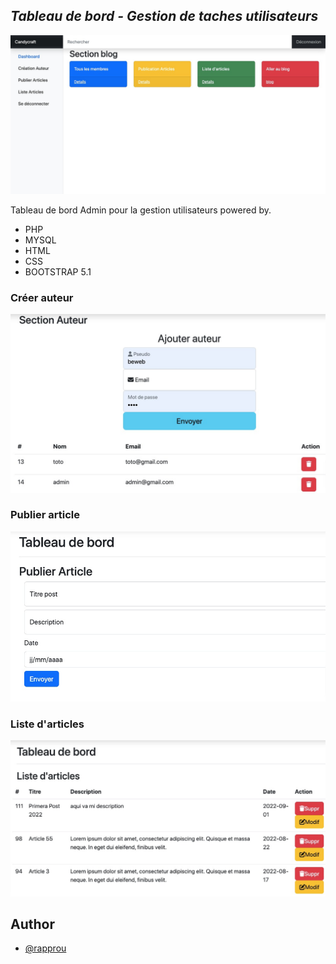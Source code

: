 ## _Tableau de bord - Gestion de taches utilisateurs_

![alt text](https://github.com/rapprou/dashboard_admin_blog/blob/main/img/dashboard.jpeg) 

Tableau de bord Admin pour la gestion utilisateurs powered by.

- PHP
- MYSQL
- HTML
- CSS
- BOOTSTRAP 5.1


### Créer auteur
![alt text](https://github.com/rapprou/dashboard_admin_blog/blob/main/img/fonc1.jpeg)

### Publier article
![alt text](https://github.com/rapprou/dashboard_admin_blog/blob/main/img/fonct2.jpeg)

### Liste d'articles
![alt text](https://github.com/rapprou/dashboard_admin_blog/blob/main/img/fonct3.jpeg)


## Author

- [@rapprou](https://github.com/rapprou)






 